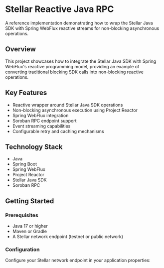# Stellar Reactive Java RPC

A reference implementation demonstrating how to wrap the Stellar Java SDK with Spring WebFlux reactive streams for non-blocking asynchronous operations.

## Overview

This project showcases how to integrate the Stellar Java SDK with Spring WebFlux's reactive programming model, providing an example of converting traditional blocking SDK calls into non-blocking reactive operations.

## Key Features

- Reactive wrapper around Stellar Java SDK operations
- Non-blocking asynchronous execution using Project Reactor
- Spring WebFlux integration
- Soroban RPC endpoint support
- Event streaming capabilities
- Configurable retry and caching mechanisms

## Technology Stack

- Java
- Spring Boot
- Spring WebFlux
- Project Reactor
- Stellar Java SDK
- Soroban RPC

## Getting Started

### Prerequisites

- Java 17 or higher
- Maven or Gradle
- A Stellar network endpoint (testnet or public network)

### Configuration

Configure your Stellar network endpoint in your application properties: